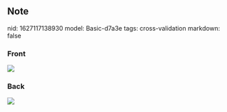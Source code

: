## Note
nid: 1627117138930
model: Basic-d7a3e
tags: cross-validation
markdown: false

### Front
<img src="paste-f8a88b153494800f0c64937119c7020ff56b8b17.jpg">

### Back
<img src="paste-af0aec4a35038935d86071b1474649bc53ef9782.jpg">
